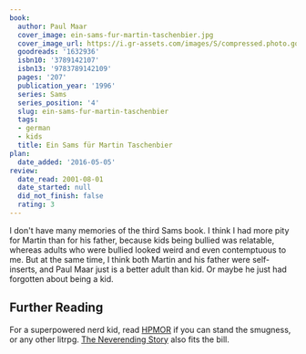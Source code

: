 ```yaml
---
book:
  author: Paul Maar
  cover_image: ein-sams-fur-martin-taschenbier.jpg
  cover_image_url: https://i.gr-assets.com/images/S/compressed.photo.goodreads.com/books/1382614910l/1632936._SX98_.jpg
  goodreads: '1632936'
  isbn10: '3789142107'
  isbn13: '9783789142109'
  pages: '207'
  publication_year: '1996'
  series: Sams
  series_position: '4'
  slug: ein-sams-fur-martin-taschenbier
  tags:
  - german
  - kids
  title: Ein Sams für Martin Taschenbier
plan:
  date_added: '2016-05-05'
review:
  date_read: 2001-08-01
  date_started: null
  did_not_finish: false
  rating: 3
---
```


I don't have many memories of the third Sams book. I think I had more pity for Martin than for his father, because kids
being bullied was relatable, whereas adults who were bullied looked weird and even contemptuous to me. But at the same
time, I think both Martin and his father were self-inserts, and Paul Maar just is a better adult than kid. Or maybe he
just had forgotten about being a kid.

## Further Reading

For a superpowered nerd kid, read
[HPMOR](https://books.rixx.de/reviews/2014/harry-potter-and-the-methods-of-rationality) if you can stand the smugness,
or any other litrpg. [The Neverending Story](https://books.rixx.de/reviews/2002/the-neverending-story) also fits the
bill.
